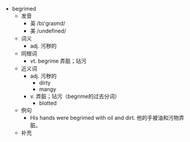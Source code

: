 - begrimed
  - 发音
    - 英 /bɪ'graɪmd/
    - 美 /undefined/
  - 词义
    - adj. 污秽的
  - 同根词
    - vt. begrime 弄脏；玷污
  - 近义词
    - adj. 污秽的
      - dirty
      - mangy
    - v. 弄脏；玷污（begrime的过去分词）
      - blotted
  - 例句
    - His hands were begrimed with oil and dirt. 他的手被油和污物弄脏。
  - 补充
